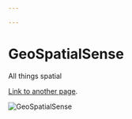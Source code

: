 ```yaml
---

---
```


# GeoSpatialSense

All things spatial 

[Link to another page](./another-page.html).



![GeoSpatialSense](/images/logo.png)

```

```
